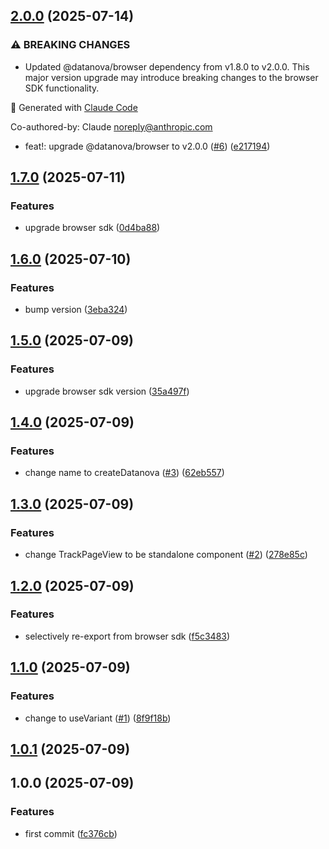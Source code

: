 ## [2.0.0](https://github.com/d0-datanova/react-sdk/compare/v1.7.0...v2.0.0) (2025-07-14)

### ⚠ BREAKING CHANGES

* Updated @datanova/browser dependency from v1.8.0 to v2.0.0. This major version upgrade may introduce breaking changes to the browser SDK functionality.

🤖 Generated with [Claude Code](https://claude.ai/code)

Co-authored-by: Claude <noreply@anthropic.com>

* feat\!: upgrade @datanova/browser to v2.0.0 ([#6](https://github.com/d0-datanova/react-sdk/issues/6)) ([e217194](https://github.com/d0-datanova/react-sdk/commit/e2171941b35d9eade412223abfc19ac2a06b593a))

## [1.7.0](https://github.com/d0-datanova/react-sdk/compare/v1.6.0...v1.7.0) (2025-07-11)

### Features

* upgrade browser sdk ([0d4ba88](https://github.com/d0-datanova/react-sdk/commit/0d4ba880099080d1de40078d5a703c283558c5f5))

## [1.6.0](https://github.com/d0-datanova/react-sdk/compare/v1.5.0...v1.6.0) (2025-07-10)

### Features

* bump version ([3eba324](https://github.com/d0-datanova/react-sdk/commit/3eba32421ac0acdc0d67e4b5fce3b5036a1b0baf))

## [1.5.0](https://github.com/d0-datanova/react-sdk/compare/v1.4.0...v1.5.0) (2025-07-09)

### Features

* upgrade browser sdk version ([35a497f](https://github.com/d0-datanova/react-sdk/commit/35a497f37adce0ab1a3007c78dc628b2ebbf898a))

## [1.4.0](https://github.com/d0-datanova/react-sdk/compare/v1.3.0...v1.4.0) (2025-07-09)

### Features

* change name to createDatanova ([#3](https://github.com/d0-datanova/react-sdk/issues/3)) ([62eb557](https://github.com/d0-datanova/react-sdk/commit/62eb557380087b012913b394434b8a5868867906))

## [1.3.0](https://github.com/d0-datanova/react-sdk/compare/v1.2.0...v1.3.0) (2025-07-09)

### Features

* change TrackPageView to be standalone component ([#2](https://github.com/d0-datanova/react-sdk/issues/2)) ([278e85c](https://github.com/d0-datanova/react-sdk/commit/278e85cf1f10101701b95e73ed205fa06775d921))

## [1.2.0](https://github.com/d0-datanova/react-sdk/compare/v1.1.0...v1.2.0) (2025-07-09)

### Features

* selectively re-export from browser sdk ([f5c3483](https://github.com/d0-datanova/react-sdk/commit/f5c348348272962a47743f1d651a3feda2073b03))

## [1.1.0](https://github.com/d0-datanova/react-sdk/compare/v1.0.1...v1.1.0) (2025-07-09)

### Features

* change to useVariant ([#1](https://github.com/d0-datanova/react-sdk/issues/1)) ([8f9f18b](https://github.com/d0-datanova/react-sdk/commit/8f9f18b5cef3a17aad1f440e385e42463ce26c95))

## [1.0.1](https://github.com/d0-datanova/react-sdk/compare/v1.0.0...v1.0.1) (2025-07-09)

## 1.0.0 (2025-07-09)

### Features

* first commit ([fc376cb](https://github.com/d0-datanova/react-sdk/commit/fc376cbbdc7307c3a09bed50f7355d0a1fabbade))
